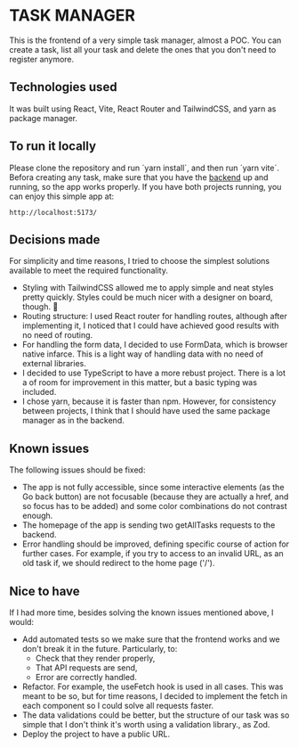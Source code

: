 # TASK MANAGER

This is the frontend of a very simple task manager, almost a POC. You can create a task, list all your task and delete the ones that you don't need to register anymore.

## Technologies used

It was built using React, Vite, React Router and TailwindCSS, and yarn as package manager.

## To run it locally

Please clone the repository and run ´yarn install´, and then run ´yarn vite´. Befora creating any task, make sure that you have the [backend](https://github.com/aledeloss/tm-backend) up and running, so the app works properly.
If you have both projects running, you can enjoy this simple app at:

```
http://localhost:5173/
```

## Decisions made

For simplicity and time reasons, I tried to choose the simplest solutions available to meet the required functionality.

- Styling with TailwindCSS allowed me to apply simple and neat styles pretty quickly. Styles could be much nicer with a designer on board, though. 🥴
- Routing structure: I used React router for handling routes, although after implementing it, I noticed that I could have achieved good results with no need of routing.
- For handling the form data, I decided to use FormData, which is browser native infarce. This is a light way of handling data with no need of external libraries.
- I decided to use TypeScript to have a more rebust project. There is a lot a of room for improvement in this matter, but a basic typing was included.
- I chose yarn, because it is faster than npm. However, for consistency between projects, I think that I should have used the same package manager as in the backend.

## Known issues

The following issues should be fixed:

- The app is not fully accessible, since some interactive elements (as the Go back button) are not focusable (because they are actually a href, and so focus has to be added) and some color combinations do not contrast enough.
- The homepage of the app is sending two getAllTasks requests to the backend.
- Error handling should be improved, defining specific course of action for further cases.
  For example, if you try to access to an invalid URL, as an old task if, we should redirect to the home page ('/').

## Nice to have

If I had more time, besides solving the known issues mentioned above, I would:

- Add automated tests so we make sure that the frontend works and we don't break it in the future. Particularly, to:
  - Check that they render properly,
  - That API requests are send,
  - Error are correctly handled.
- Refactor. For example, the useFetch hook is used in all cases. This was meant to be so, but for time reasons, I decided to implement the fetch in each component so I could solve all requests faster.
- The data validations could be better, but the structure of our task was so simple that I don't think it's worth using a validation library., as Zod.
- Deploy the project to have a public URL.
